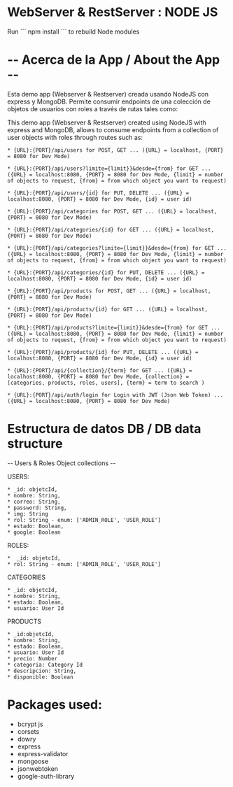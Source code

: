 # WebServer & RestServer : NODE JS

Run ´´´ npm install ´´´ to rebuild Node modules

# -- Acerca de la App / About the App --

Esta demo app (Webserver & Restserver) creada usando NodeJS con express y MongoDB. Permite consumir endpoints de una colección de objetos de usuarios con roles a través de rutas tales como:

This demo app (Webserver & Restserver) created using NodeJS with express and MongoDB, allows to consume endpoints from a collection of user objects with roles through routes such as:

```
* {URL}:{PORT}/api/users for POST, GET ... ({URL} = localhost, {PORT} = 8080 for Dev Mode)

* {URL}:{PORT}/api/users?limite={limit}}&desde={from} for GET ... ({URL} = localhost:8080, {PORT} = 8080 for Dev Mode, {limit} = number of objects to request, {from} = from which object you want to request)

* {URL}:{PORT}/api/users/{id} for PUT, DELETE ... ({URL} = localhost:8080, {PORT} = 8080 for Dev Mode, {id} = user id)

* {URL}:{PORT}/api/categories for POST, GET ... ({URL} = localhost, {PORT} = 8080 for Dev Mode)

* {URL}:{PORT}/api/categories/{id} for GET ... ({URL} = localhost, {PORT} = 8080 for Dev Mode)

* {URL}:{PORT}/api/categories?limite={limit}}&desde={from} for GET ... ({URL} = localhost:8080, {PORT} = 8080 for Dev Mode, {limit} = number of objects to request, {from} = from which object you want to request)

* {URL}:{PORT}/api/categories/{id} for PUT, DELETE ... ({URL} = localhost:8080, {PORT} = 8080 for Dev Mode, {id} = user id)

* {URL}:{PORT}/api/products for POST, GET ... ({URL} = localhost, {PORT} = 8080 for Dev Mode)

* {URL}:{PORT}/api/products/{id} for GET ... ({URL} = localhost, {PORT} = 8080 for Dev Mode)

* {URL}:{PORT}/api/products?limite={limit}}&desde={from} for GET ... ({URL} = localhost:8080, {PORT} = 8080 for Dev Mode, {limit} = number of objects to request, {from} = from which object you want to request)

* {URL}:{PORT}/api/products/{id} for PUT, DELETE ... ({URL} = localhost:8080, {PORT} = 8080 for Dev Mode, {id} = user id)

* {URL}:{PORT}/api/{collection}/{term} for GET ... ({URL} = localhost:8080, {PORT} = 8080 for Dev Mode, {collection} = [categories, products, roles, users], {term} = term to search )

* {URL}:{PORT}/api/auth/login for Login with JWT (Json Web Token) ... ({URL} = localhost:8080, {PORT} = 8080 for Dev Mode)
```

# Estructura de datos DB / DB data structure
-- Users & Roles Object collections --

USERS:
```
* _id: objetcId,
* nombre: String,
* correo: String,
* password: String,
* img: String
* rol: String - enum: ['ADMIN_ROLE', 'USER_ROLE']
* estado: Boolean,
* google: Boolean
```
ROLES:
```
*  _id: objetcId,
* rol: String - enum: ['ADMIN_ROLE', 'USER_ROLE']
```

CATEGORIES
```
* _id: objetcId,
* nombre: String,
* estado: Boolean,
* usuario: User Id
```

PRODUCTS
```
* _id:objetcId,
* nombre: String,
* estado: Boolean,
* usuario: User Id
* precio: Number
* categoria: Category Id
* descripcion: String,
* disponible: Boolean
```

# Packages used:
* bcrypt js
* corsets
* dowry
* express
* express-validator
* mongoose
* jsonwebtoken
* google-auth-library